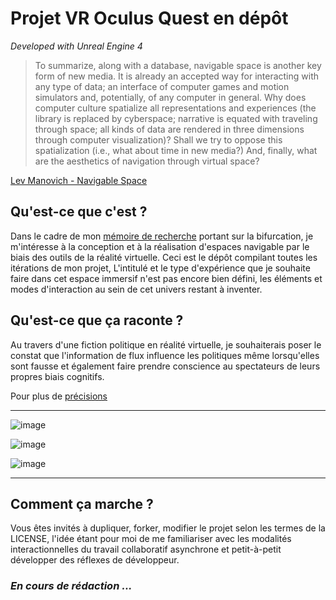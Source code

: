 # Projet VR Oculus Quest en dépôt

*Developed with Unreal Engine 4*

>To summarize, along with a database, navigable space is another key form of
>new media. It is already an accepted way for interacting with any type of data; an
>interface of computer games and motion simulators and, potentially, of any computer
>in general. Why does computer culture spatialize all representations and
>experiences (the library is replaced by cyberspace; narrative is equated with
>traveling through space; all kinds of data are rendered in three dimensions through
>computer visualization)? Shall we try to oppose this spatialization (i.e., what about
>time in new media?) And, finally, what are the aesthetics of navigation through
>virtual space?

[Lev Manovich - Navigable Space](http://manovich.net/index.php/projects/navigable-space)

## Qu'est-ce que c'est ?

Dans le cadre de mon [mémoire de recherche](https://github.com/etxetxe/DNSEP_Report_EESI_2020) portant sur la bifurcation, je m'intéresse à la conception et à la réalisation d'espaces navigable par le biais des outils de la réalité virtuelle. Ceci est le dépôt compilant toutes les itérations de mon projet, L'intitulé et le type d'expérience que je souhaite faire dans cet espace immersif n'est pas encore bien défini, les éléments et modes d'interaction au sein de cet univers restant à inventer.

## Qu'est-ce que ça raconte ?

Au travers d'une fiction politique en réalité virtuelle, je souhaiterais poser le constat que l'information de flux influence les politiques même lorsqu'elles sont fausse et également faire prendre conscience au spectateurs de leurs propres biais cognitifs.

Pour plus de [précisions](https://github.com/etxetxe/VR_Bifurcation/wiki/Notes-de-conception)

***

![image](https://github.com/etxetxe/VR_Bifurcation/blob/main/VRDraw1.png)

![image](https://github.com/etxetxe/VR_Bifurcation/blob/main/VRDraw2.png)

![image](https://github.com/etxetxe/VR_Bifurcation/blob/main/VRDraw3.png)

***

## Comment ça marche ?

Vous êtes invités à dupliquer, forker, modifier le projet selon les termes de la LICENSE, l'idée étant pour moi de me familiariser avec les modalités interactionnelles du travail collaboratif asynchrone et petit-à-petit développer des réflexes de développeur.

### *En cours de rédaction ...*
